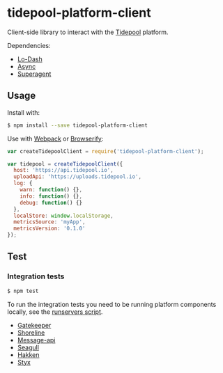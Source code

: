 # tidepool-platform-client

Client-side library to interact with the [Tidepool](http://tidepool.org/) platform.

Dependencies:

- [Lo-Dash](http://lodash.com/)
- [Async](https://github.com/caolan/async)
- [Superagent](http://visionmedia.github.io/superagent/)

## Usage

Install with:

```bash
$ npm install --save tidepool-platform-client
```

Use with [Webpack](webpack.github.io/) or [Browserify](browserify.org):

```javascript
var createTidepoolClient = require('tidepool-platform-client');

var tidepool = createTidepoolClient({
  host: 'https://api.tidepool.io',
  uploadApi: 'https://uploads.tidepool.io',
  log: {
    warn: function() {},
    info: function() {},
    debug: function() {}
  },
  localStore: window.localStorage,
  metricsSource: 'myApp',
  metricsVersion: '0.1.0'
});
```

## Test

### Integration tests

```bash
$ npm test
```

To run the integration tests you need to be running platform components locally, see the [runservers script](https://github.com/tidepool-org/tools).

- [Gatekeeper](https://github.com/tidepool-org/gatekeeper)
- [Shoreline](https://github.com/tidepool-org/shoreline)
- [Message-api](https://github.com/tidepool-org/message-api)
- [Seagull](https://github.com/tidepool-org/seagull)
- [Hakken](https://github.com/tidepool-org/hakken)
- [Styx](https://github.com/tidepool-org/styx)
